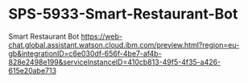 # SPS-5933-Smart-Restaurant-Bot
Smart Restaurant Bot
https://web-chat.global.assistant.watson.cloud.ibm.com/preview.html?region=eu-gb&integrationID=c6e030df-656f-4be7-af4b-828e2498e199&serviceInstanceID=410cb813-49f5-4f35-a426-615e20abe713
